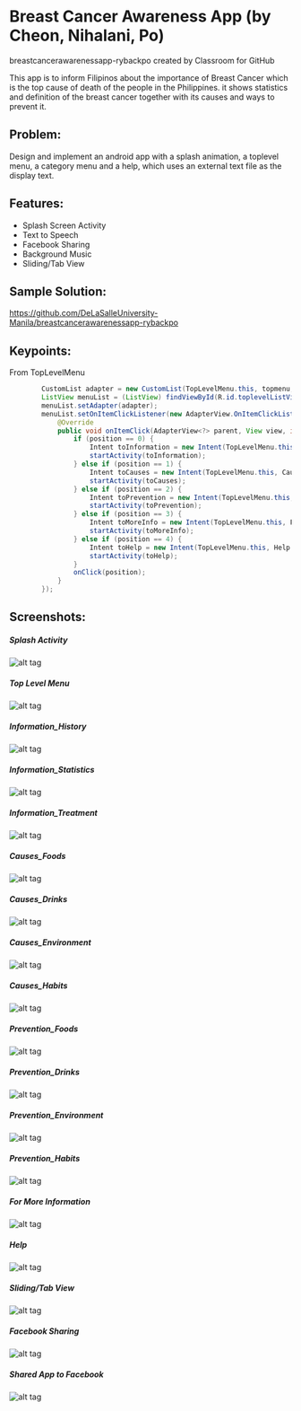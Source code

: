 # Breast Cancer Awareness App (by Cheon, Nihalani, Po)
breastcancerawarenessapp-rybackpo created by Classroom for GitHub

This app is to inform Filipinos about the importance of Breast Cancer which is the top cause of death of the people in the Philippines. it shows statistics and definition of the breast cancer together with its causes and ways to prevent it.

## Problem:

Design and implement an android app with a splash animation, a toplevel menu, a category menu and a help, which uses an external text file as the display text.

## Features:

- Splash Screen Activity
- Text to Speech
- Facebook Sharing
- Background Music
- Sliding/Tab View

## Sample Solution:

https://github.com/DeLaSalleUniversity-Manila/breastcancerawarenessapp-rybackpo

## Keypoints:

From TopLevelMenu
```Java
        CustomList adapter = new CustomList(TopLevelMenu.this, topmenu, imageId);
        ListView menuList = (ListView) findViewById(R.id.toplevelListView);
        menuList.setAdapter(adapter);
        menuList.setOnItemClickListener(new AdapterView.OnItemClickListener() {
            @Override
            public void onItemClick(AdapterView<?> parent, View view, int position, long id) {
                if (position == 0) {
                    Intent toInformation = new Intent(TopLevelMenu.this, Information.class);
                    startActivity(toInformation);
                } else if (position == 1) {
                    Intent toCauses = new Intent(TopLevelMenu.this, Causes.class);
                    startActivity(toCauses);
                } else if (position == 2) {
                    Intent toPrevention = new Intent(TopLevelMenu.this, Prevention.class);
                    startActivity(toPrevention);
                } else if (position == 3) {
                    Intent toMoreInfo = new Intent(TopLevelMenu.this, ForMoreInfo.class);
                    startActivity(toMoreInfo);
                } else if (position == 4) {
                    Intent toHelp = new Intent(TopLevelMenu.this, Help.class);
                    startActivity(toHelp);
                }
                onClick(position);
            }
        });
```

## Screenshots:

##### Splash Activity
![alt tag](https://github.com/DeLaSalleUniversity-Manila/breastcancerawarenessapp-rybackpo/blob/master/Splash%20Activity.png)

##### Top Level Menu
![alt tag](https://github.com/DeLaSalleUniversity-Manila/breastcancerawarenessapp-rybackpo/blob/master/Top%20Level%20Menu.png)

##### Information_History
![alt tag](https://github.com/DeLaSalleUniversity-Manila/breastcancerawarenessapp-rybackpo/blob/master/Information-History.png)

##### Information_Statistics
![alt tag](https://github.com/DeLaSalleUniversity-Manila/breastcancerawarenessapp-rybackpo/blob/master/Information-Statistics.png)

##### Information_Treatment
![alt tag](https://github.com/DeLaSalleUniversity-Manila/breastcancerawarenessapp-rybackpo/blob/master/Information-Treatment.png)

##### Causes_Foods
![alt tag](https://github.com/DeLaSalleUniversity-Manila/breastcancerawarenessapp-rybackpo/blob/master/Causes-Foods.png)

##### Causes_Drinks
![alt tag](https://github.com/DeLaSalleUniversity-Manila/breastcancerawarenessapp-rybackpo/blob/master/Causes-Drinks.png)

##### Causes_Environment
![alt tag](https://github.com/DeLaSalleUniversity-Manila/breastcancerawarenessapp-rybackpo/blob/master/Causes-Environment.png)

##### Causes_Habits
![alt tag](https://github.com/DeLaSalleUniversity-Manila/breastcancerawarenessapp-rybackpo/blob/master/Causes-Habits.png)

##### Prevention_Foods
![alt tag](https://github.com/DeLaSalleUniversity-Manila/breastcancerawarenessapp-rybackpo/blob/master/Prevention-Foods.png)

##### Prevention_Drinks
![alt tag](https://github.com/DeLaSalleUniversity-Manila/breastcancerawarenessapp-rybackpo/blob/master/Prevention-Drinks.png)

##### Prevention_Environment
![alt tag](https://github.com/DeLaSalleUniversity-Manila/breastcancerawarenessapp-rybackpo/blob/master/Prevention-Environment.png)

##### Prevention_Habits
![alt tag](https://github.com/DeLaSalleUniversity-Manila/breastcancerawarenessapp-rybackpo/blob/master/Prevention-Habits.png)

##### For More Information
![alt tag](https://github.com/DeLaSalleUniversity-Manila/breastcancerawarenessapp-rybackpo/blob/master/For%20More%20Information.png)

##### Help
![alt tag](https://github.com/DeLaSalleUniversity-Manila/breastcancerawarenessapp-rybackpo/blob/master/Help.png)

##### Sliding/Tab View
![alt tag](https://github.com/DeLaSalleUniversity-Manila/breastcancerawarenessapp-rybackpo/blob/master/Slide%20Screen%20via%20Tab.png)

##### Facebook Sharing
![alt tag](https://github.com/DeLaSalleUniversity-Manila/breastcancerawarenessapp-rybackpo/blob/master/Facebook%20Sharing.png)

##### Shared App to Facebook
![alt tag](https://github.com/DeLaSalleUniversity-Manila/breastcancerawarenessapp-rybackpo/blob/master/Shared%20App%20to%20Facebook.png)
